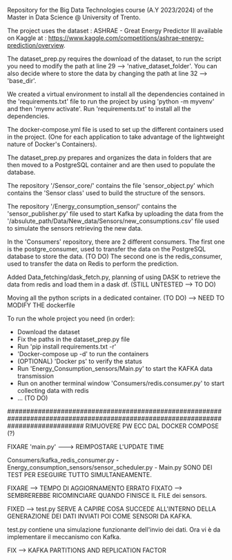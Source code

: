 Repository for the Big Data Technologies course (A.Y 2023/2024) of the Master in Data Science @ University of Trento.

The project uses the dataset : ASHRAE - Great Energy Predictor III available on Kaggle at : https://www.kaggle.com/competitions/ashrae-energy-prediction/overview.

The dataset_prep.py requires the download of the dataset, to run the script you need to modify the path at line 29 --> 'native_dataset_folder'. 
You can also decide where to store the data by changing the path at line 32 --> 'base_dir'.

We created a virtual environment to install all the dependencies contained in the 'requirements.txt' file to run the project by using 'python -m myvenv' and then 'myenv activate'.
Run 'requirements.txt' to install all the dependencies.

The docker-compose.yml file is used to set up the different containers used in the project. (One for each application to take advantage of the lightweight nature of Docker's Containers).

The dataset_prep.py prepares and organizes the data in folders that are then moved to a PostgreSQL container and are then used to populate the database.

The repository '/Sensor_core/' contains the file 'sensor_object.py' which contains the 'Sensor class' used to build the structure of the sensors.

The repository '/Energy_consumption_sensor/' contains the 'sensor_publisher.py' file used to start Kafka by uploading the data from the '/absulute_path/Data/New_data/Sensors/new_consumptions.csv' file used to simulate the sensors retrieving the new data.

In the 'Consumers' repository, there are 2 different consumers. 
The first one is the postgre_consumer, used to transfer the data on the PostgreSQL database to store the data. (TO DO)
The second one is the redis_consumer, used to transfer the data on Redis to perform the prediction.

Added Data_fetching/dask_fetch.py, planning of using DASK to retrieve the data from redis and load them in a dask df. (STILL UNTESTED --> TO DO)

Moving all the python scripts in a dedicated container. (TO DO) --> NEED TO MODIFY THE dockerfile



To run the whole project you need (in order):

- Download the dataset 
- Fix the paths in the dataset_prep.py file 
- Run 'pip install requirements.txt -r'
- 'Docker-compose up -d' to run the containers
- (OPTIONAL) 'Docker ps' to verify the status 
- Run 'Energy_Consumption_sensors/Main.py' to start the KAFKA data transmission
- Run on another terminal window 'Consumers/redis.consumer.py' to start collecting data with redis
- ... (TO DO)

####################################################################################################################################
RIMUOVERE PW ECC DAL DOCKER COMPOSE (?)

FIXARE 'main.py' ---> REIMPOSTARE L'UPDATE TIME

Consumers/kafka_redis_consumer.py - Energy_consumption_sensors/sensor_scheduler.py - Main.py SONO DEI TEST PER ESEGUIRE TUTTO SIMULTANEAMENTE.

FIXARE --> TEMPO DI AGGIORNAMENTO ERRATO 
FIXATO --> SEMBREREBBE RICOMINCIARE QUANDO FINISCE IL FILE dei sensors.

FIXED --> test.py SERVE A CAPIRE COSA SUCCEDE ALL'INTERNO DELLA GENERAZIONE DEI DATI
           INVIATI POI COME SENSORI DA KAFKA.

test.py contiene una simulazione funzionante dell'invio dei dati. Ora vi è da implementare il meccanismo con Kafka.

FIX --> KAFKA PARTITIONS AND REPLICATION FACTOR
